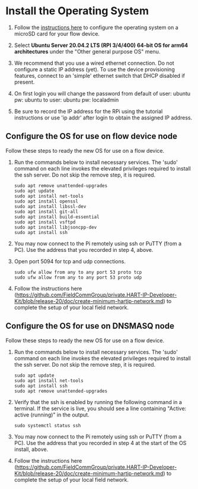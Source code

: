 # Install the Operating System

1. Follow the [instructions here](https://ubuntu.com/tutorials/how-to-install-ubuntu-on-your-raspberry-pi#1-overview) to configure the operating system on a microSD card for your flow device. 

1. Select **Ubuntu Server 20.04.2 LTS (RPI 3/4/400) 64-bit OS for arm64 architectures** under the "Other general purpose OS" menu. 

1. We recommend that you use a wired ethernet connection. Do not configure a static IP address (yet). To use the device provisioning features, connect to an 'simple' ethernet switch that DHCP disabled if present.

1. On first login you will change the password from default of user: ubuntu pw: ubuntu to user: ubuntu pw: localadmin

1. Be sure to record the IP address for the RPi using the tutorial instructions or use 'ip addr' after login to obtain the assigned IP address.

## Configure the OS for use on flow device node

Follow these steps to ready the new OS for use on a flow device.

1. Run the commands below to install necessary services. The 'sudo' command on each line invokes the elevated privileges required to install the ssh server. Do not skip the remove step, it is required.
   
   ```
   sudo apt remove unattended-upgrades
   sudo apt update
   sudo apt install net-tools
   sudo apt install openssl
   sudo apt install libssl-dev
   sudo apt install git-all
   sudo apt install build-essential
   sudo apt install vsftpd
   sudo apt install libjsoncpp-dev
   sudo apt install ssh
   
1. You may now connect to the Pi remotely using ssh or PuTTY \(from a PC\). Use the address that you recorded in step 4, above.
2. Open port 5094 for tcp and udp connections.
   ```
   sudo ufw allow from any to any port 53 proto tcp
   sudo ufw allow from any to any port 53 proto udp
   ```
3. Follow the instructions here (https://github.com/FieldCommGroup/private.HART-IP-Developer-Kit/blob/release-20/doc/create-minimum-hartip-network.md) to complete the setup of your local field network.

## Configure the OS for use on DNSMASQ node

Follow these steps to ready the new OS for use on a flow device.

1. Run the commands below to install necessary services. The 'sudo' command on each line invokes the elevated privileges required to install the ssh server. Do not skip the remove step, it is required.
   
   ```
   sudo apt update
   sudo apt install net-tools
   sudo apt install ssh
   sudo apt remove unattended-upgrades
   
   ```
1. Verify that the ssh is enabled by running the following command in a terminal. If the service is live, you should see a line containing "Active: active \(running\)" in the output.
   ```text
   sudo systemctl status ssh
   ```
1. You may now connect to the Pi remotely using ssh or PuTTY \(from a PC\). Use the address that you recorded in step 4 at the start of the OS install, above.
1. Follow the instructions here (https://github.com/FieldCommGroup/private.HART-IP-Developer-Kit/blob/release-20/doc/create-minimum-hartip-network.md) to complete the setup of your local field network.


